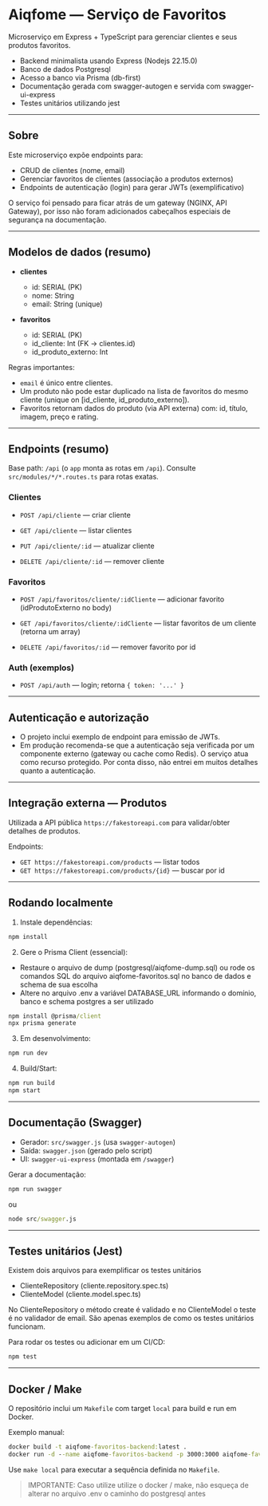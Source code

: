 # Aiqfome — Serviço de Favoritos

Microserviço em Express + TypeScript para gerenciar clientes e seus produtos favoritos.

- Backend minimalista usando Express (Nodejs 22.15.0)
- Banco de dados Postgresql
- Acesso a banco via Prisma (db-first)
- Documentação gerada com swagger-autogen e servida com swagger-ui-express
- Testes unitários utilizando jest

---

## Sobre

Este microserviço expõe endpoints para:

- CRUD de clientes (nome, email)
- Gerenciar favoritos de clientes (associação a produtos externos)
- Endpoints de autenticação (login) para gerar JWTs (exemplificativo)

O serviço foi pensado para ficar atrás de um gateway (NGINX, API Gateway), por isso não foram adicionados cabeçalhos especiais de segurança na documentação.

---

## Modelos de dados (resumo)

- **clientes**
  - id: SERIAL (PK)
  - nome: String
  - email: String (unique)

- **favoritos**
  - id: SERIAL (PK)
  - id_cliente: Int (FK -> clientes.id)
  - id_produto_externo: Int

Regras importantes:

- `email` é único entre clientes.
- Um produto não pode estar duplicado na lista de favoritos do mesmo cliente (unique on [id_cliente, id_produto_externo]).
- Favoritos retornam dados do produto (via API externa) com: id, título, imagem, preço e rating.

---

## Endpoints (resumo)

Base path: `/api` (o `app` monta as rotas em `/api`). Consulte `src/modules/*/*.routes.ts` para rotas exatas.

### Clientes

- `POST /api/cliente` — criar cliente

- `GET /api/cliente` — listar clientes

- `PUT /api/cliente/:id` — atualizar cliente

- `DELETE /api/cliente/:id` — remover cliente

### Favoritos

- `POST /api/favoritos/cliente/:idCliente` — adicionar favorito (idProdutoExterno no body)

- `GET /api/favoritos/cliente/:idCliente` — listar favoritos de um cliente (retorna um array)

- `DELETE /api/favoritos/:id` — remover favorito por id

### Auth (exemplos)

- `POST /api/auth` — login; retorna `{ token: '...' }`

---

## Autenticação e autorização

- O projeto inclui exemplo de endpoint para emissão de JWTs.
- Em produção recomenda-se que a autenticação seja verificada por um componente externo (gateway ou cache como Redis).
O serviço atua como recurso protegido. Por conta disso, não entrei em muitos detalhes quanto a autenticação.

---

## Integração externa — Produtos

Utilizada a API pública `https://fakestoreapi.com` para validar/obter detalhes de produtos.

Endpoints:

- `GET https://fakestoreapi.com/products` — listar todos
- `GET https://fakestoreapi.com/products/{id}` — buscar por id

---

## Rodando localmente

1. Instale dependências:

```cmd
npm install
```

2. Gere o Prisma Client (essencial):

  - Restaure o arquivo de dump (postgresql/aiqfome-dump.sql) ou rode os comandos SQL do arquivo aiqfome-favoritos.sql no banco de dados e schema de sua escolha
  - Altere no arquivo .env a variável DATABASE_URL informando o domínio, banco e schema postgres a ser utilizado
```cmd
npm install @prisma/client
npx prisma generate
```

3. Em desenvolvimento:

```cmd
npm run dev
```

4. Build/Start:

```cmd
npm run build
npm start
```

---

## Documentação (Swagger)

- Gerador: `src/swagger.js` (usa `swagger-autogen`)
- Saída: `swagger.json` (gerado pelo script)
- UI: `swagger-ui-express` (montada em `/swagger`)

Gerar a documentação:

```cmd
npm run swagger
```
ou

```cmd
node src/swagger.js
```

---

## Testes unitários (Jest)

Existem dois arquivos para exemplificar os testes unitários
  - ClienteRepository (cliente.repository.spec.ts)
  - ClienteModel (cliente.model.spec.ts)

No ClienteRepository o método create é validado e no ClienteModel o teste é no validador de email.
São apenas exemplos de como os testes unitários funcionam.

Para rodar os testes ou adicionar em um CI/CD:
```cmd
npm test
```

---

## Docker / Make

O repositório inclui um `Makefile` com target `local` para build e run em Docker.

Exemplo manual:

```cmd
docker build -t aiqfome-favoritos-backend:latest .
docker run -d --name aiqfome-favoritos-backend -p 3000:3000 aiqfome-favoritos-backend:latest
```

Use `make local` para executar a sequência definida no `Makefile`.

> IMPORTANTE: Caso utilize utilize o docker / make, não esqueça de alterar no arquivo .env o caminho do postgresql antes
